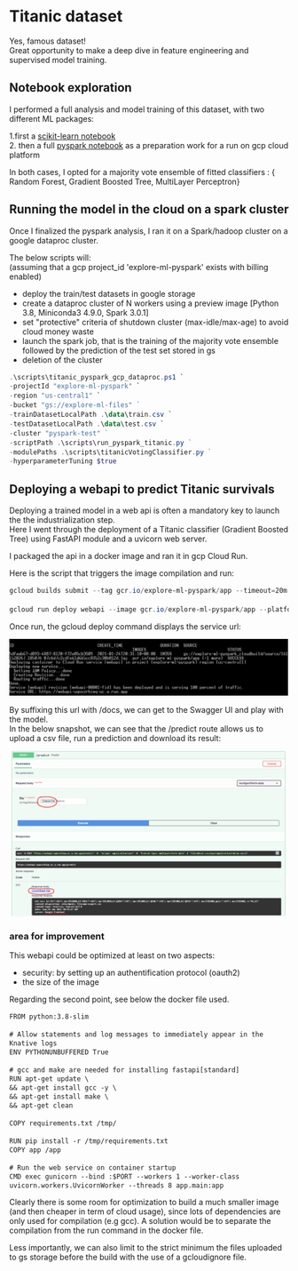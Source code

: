 # Titanic dataset

Yes, famous dataset!  
Great opportunity to make a deep dive in feature engineering and supervised model training.  

## Notebook exploration  

I performed a full analysis and model training of this dataset, with two different ML packages: 

1.first a [scikit-learn notebook](./notebooks/titanic-scikit-learn.ipynb)  
2. then a full [pyspark notebook](./notebooks/titanic-pyspark.ipynb) as a preparation work for a run on gcp cloud platform

In both cases, I opted for a majority vote ensemble of fitted classifiers : { Random Forest, Gradient Boosted Tree, MultiLayer Perceptron}

## Running the model in the cloud on a spark cluster  

Once I finalized the pyspark analysis, I ran it on a Spark/hadoop cluster on a google dataproc cluster.

The below scripts will:  
(assuming that a gcp project_id 'explore-ml-pyspark' exists with billing enabled)  
- deploy the train/test datasets in google storage
- create a dataproc cluster of N workers using a preview image [Python 3.8, Miniconda3 4.9.0, Spark 3.0.1]
- set "protective" criteria of shutdown cluster (max-idle/max-age) to avoid cloud money waste
- launch the spark job, that is the training of the majority vote ensemble followed by the prediction of the test set stored in gs
- deletion of the cluster


```powershell
.\scripts\titanic_pyspark_gcp_dataproc.ps1 `
-projectId "explore-ml-pyspark" `
-region "us-central1" `
-bucket "gs://explore-ml-files" ` 
-trainDatasetLocalPath .\data\train.csv `
-testDatasetLocalPath .\data\test.csv `
-cluster "pyspark-test" ` 
-scriptPath .\scripts\run_pyspark_titanic.py ` 
-modulePaths .\scripts\titanicVotingClassifier.py ` 
-hyperparameterTuning $true 
``` 

## Deploying a webapi to predict Titanic survivals

Deploying a trained model in a web api is often a mandatory key to launch the the industrialization step.  
Here I went through the deployment of a Titanic classifier (Gradient Boosted Tree) using FastAPI module and a uvicorn web server.   

I packaged the api in a docker image and ran it in gcp Cloud Run. 

Here is the script that triggers the image compilation and run:

```powershell
gcloud builds submit --tag gcr.io/explore-ml-pyspark/app --timeout=20m

gcloud run deploy webapi --image gcr.io/explore-ml-pyspark/app --platform managed --region us-central1 --allow-unauthenticated
``` 

Once run, the gcloud deploy command displays the service url:

![build/run results](./webapi/img/gcloud_image_build_run.PNG)

By suffixing this url with /docs, we can get to the Swagger UI and play with the model.  
In the below snapshot, we can see that the /predict route allows us to upload a csv file, run a prediction and download its result: 

![webapi](./webapi/img/webapi_snapshot.PNG)

### **area for improvement**

This webapi could be optimized at least on two aspects:
- security: by setting up an authentification protocol (oauth2)  
- the size of the image  

Regarding the second point, see below the docker file used.


```docker
FROM python:3.8-slim

# Allow statements and log messages to immediately appear in the Knative logs
ENV PYTHONUNBUFFERED True

# gcc and make are needed for installing fastapi[standard]
RUN apt-get update \
&& apt-get install gcc -y \
&& apt-get install make \
&& apt-get clean

COPY requirements.txt /tmp/

RUN pip install -r /tmp/requirements.txt
COPY app /app

# Run the web service on container startup
CMD exec gunicorn --bind :$PORT --workers 1 --worker-class uvicorn.workers.UvicornWorker --threads 8 app.main:app
```

Clearly there is some room for optimization to build a much smaller image (and then cheaper in term of cloud usage), since lots of dependencies are only used for compilation (e.g gcc). A solution would be to separate the compilation from the run command in the docker file.

Less importantly, we can also limit to the strict minimum the files uploaded to gs storage before the build with the use of a gcloudignore file.